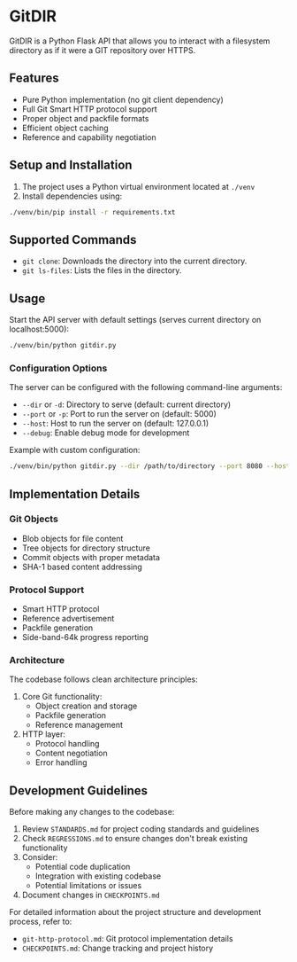 # GitDIR

GitDIR is a Python Flask API that allows you to interact with a filesystem directory as if it were a GIT repository over HTTPS.

## Features

- Pure Python implementation (no git client dependency)
- Full Git Smart HTTP protocol support
- Proper object and packfile formats
- Efficient object caching
- Reference and capability negotiation

## Setup and Installation

1. The project uses a Python virtual environment located at `./venv`
2. Install dependencies using:
```bash
./venv/bin/pip install -r requirements.txt
```

## Supported Commands

- `git clone`: Downloads the directory into the current directory.
- `git ls-files`: Lists the files in the directory.

## Usage

Start the API server with default settings (serves current directory on localhost:5000):
```bash
./venv/bin/python gitdir.py
```

### Configuration Options

The server can be configured with the following command-line arguments:

- `--dir` or `-d`: Directory to serve (default: current directory)
- `--port` or `-p`: Port to run the server on (default: 5000)
- `--host`: Host to run the server on (default: 127.0.0.1)
- `--debug`: Enable debug mode for development

Example with custom configuration:
```bash
./venv/bin/python gitdir.py --dir /path/to/directory --port 8080 --host 0.0.0.0 --debug
```

## Implementation Details

### Git Objects
- Blob objects for file content
- Tree objects for directory structure
- Commit objects with proper metadata
- SHA-1 based content addressing

### Protocol Support
- Smart HTTP protocol
- Reference advertisement
- Packfile generation
- Side-band-64k progress reporting

### Architecture
The codebase follows clean architecture principles:
1. Core Git functionality:
   - Object creation and storage
   - Packfile generation
   - Reference management
2. HTTP layer:
   - Protocol handling
   - Content negotiation
   - Error handling

## Development Guidelines

Before making any changes to the codebase:
1. Review `STANDARDS.md` for project coding standards and guidelines
2. Check `REGRESSIONS.md` to ensure changes don't break existing functionality
3. Consider:
   - Potential code duplication
   - Integration with existing codebase
   - Potential limitations or issues
4. Document changes in `CHECKPOINTS.md`

For detailed information about the project structure and development process, refer to:
- `git-http-protocol.md`: Git protocol implementation details
- `CHECKPOINTS.md`: Change tracking and project history
